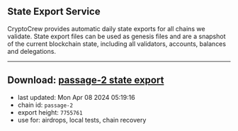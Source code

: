 ## State Export Service
CryptoCrew provides automatic daily state exports for all chains we validate. State export files can be used as genesis files and are a snapshot of the current blockchain state, including all validators, accounts, balances and delegations.

---
**Download: [passage-2 state export](https://dl-eu2.ccvalidators.com/SERVICE/passage/passage-2_export_7755761.json)**
---

- last updated: Mon Apr 08 2024 05:19:16
- chain id: `passage-2`
- export height: `7755761`
- use for: airdrops, local tests, chain recovery
